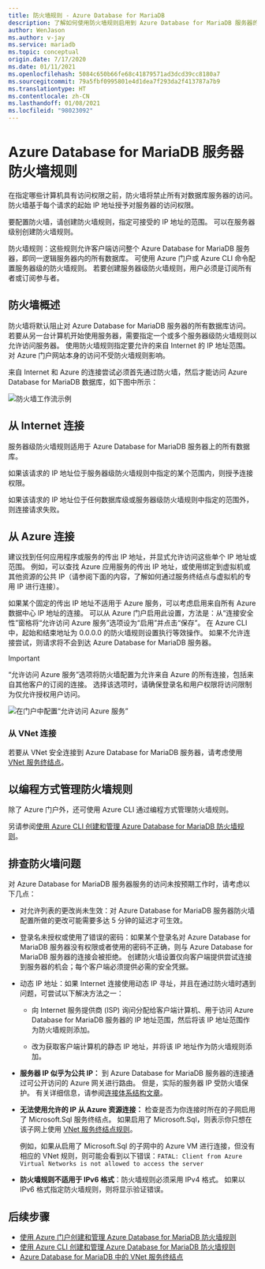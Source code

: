 ```yaml
---
title: 防火墙规则 - Azure Database for MariaDB
description: 了解如何使用防火墙规则启用到 Azure Database for MariaDB 服务器的连接。
author: WenJason
ms.author: v-jay
ms.service: mariadb
ms.topic: conceptual
origin.date: 7/17/2020
ms.date: 01/11/2021
ms.openlocfilehash: 5084c650b66fe68c41879571ad3dcd39cc8180a7
ms.sourcegitcommit: 79a5fbf0995801e4d1dea7f293da2f413787a7b9
ms.translationtype: HT
ms.contentlocale: zh-CN
ms.lasthandoff: 01/08/2021
ms.locfileid: "98023092"
---
```

# <a name="azure-database-for-mariadb-server-firewall-rules"></a>Azure Database for MariaDB 服务器防火墙规则
在指定哪些计算机具有访问权限之前，防火墙将禁止所有对数据库服务器的访问。 防火墙基于每个请求的起始 IP 地址授予对服务器的访问权限。

要配置防火墙，请创建防火墙规则，指定可接受的 IP 地址的范围。 可以在服务器级别创建防火墙规则。

防火墙规则：这些规则允许客户端访问整个 Azure Database for MariaDB 服务器，即同一逻辑服务器内的所有数据库。 可使用 Azure 门户或 Azure CLI 命令配置服务器级的防火墙规则。 若要创建服务器级防火墙规则，用户必须是订阅所有者或订阅参与者。

## <a name="firewall-overview"></a>防火墙概述
防火墙将默认阻止对 Azure Database for MariaDB 服务器的所有数据库访问。 若要从另一台计算机开始使用服务器，需要指定一个或多个服务器级防火墙规则以允许访问服务器。 使用防火墙规则指定要允许的来自 Internet 的 IP 地址范围。 对 Azure 门户网站本身的访问不受防火墙规则影响。

来自 Internet 和 Azure 的连接尝试必须首先通过防火墙，然后才能访问 Azure Database for MariaDB 数据库，如下图中所示：

![防火墙工作流示例](./media/concepts-firewall-rules/1-firewall-concept.png)

## <a name="connecting-from-the-internet"></a>从 Internet 连接
服务器级防火墙规则适用于 Azure Database for MariaDB 服务器上的所有数据库。

如果该请求的 IP 地址位于服务器级防火墙规则中指定的某个范围内，则授予连接权限。

如果该请求的 IP 地址位于任何数据库级或服务器级防火墙规则中指定的范围外，则连接请求失败。

## <a name="connecting-from-azure"></a>从 Azure 连接
建议找到任何应用程序或服务的传出 IP 地址，并显式允许访问这些单个 IP 地址或范围。 例如，可以查找 Azure 应用服务的传出 IP 地址，或使用绑定到虚拟机或其他资源的公共 IP（请参阅下面的内容，了解如何通过服务终结点与虚拟机的专用 IP 进行连接）。 

如果某个固定的传出 IP 地址不适用于 Azure 服务，可以考虑启用来自所有 Azure 数据中心 IP 地址的连接。 可以从 Azure 门户启用此设置，方法是：从“连接安全性”窗格将“允许访问 Azure 服务”选项设为“启用”并点击“保存”。 在 Azure CLI 中，起始和结束地址为 0.0.0.0 的防火墙规则设置执行等效操作。 如果不允许连接尝试，则请求将不会到达 Azure Database for MariaDB 服务器。

> [!IMPORTANT]
> “允许访问 Azure 服务”选项将防火墙配置为允许来自 Azure 的所有连接，包括来自其他客户的订阅的连接。 选择该选项时，请确保登录名和用户权限将访问限制为仅允许授权用户访问。
> 

![在门户中配置“允许访问 Azure 服务”](./media/concepts-firewall-rules/allow-azure-services.png)

### <a name="connecting-from-a-vnet"></a>从 VNet 连接
若要从 VNet 安全连接到 Azure Database for MariaDB 服务器，请考虑使用 [VNet 服务终结点](./concepts-data-access-security-vnet.md)。 

## <a name="programmatically-managing-firewall-rules"></a>以编程方式管理防火墙规则
除了 Azure 门户外，还可使用 Azure CLI 通过编程方式管理防火墙规则。 

另请参阅[使用 Azure CLI 创建和管理 Azure Database for MariaDB 防火墙规则](./howto-manage-firewall-cli.md)。

## <a name="troubleshooting-firewall-issues"></a>排查防火墙问题
对 Azure Database for MariaDB 服务器服务的访问未按预期工作时，请考虑以下几点：

* 对允许列表的更改尚未生效：对 Azure Database for MariaDB 服务器防火墙配置所做的更改可能需要多达 5 分钟的延迟才可生效。

* 登录名未授权或使用了错误的密码：如果某个登录名对 Azure Database for MariaDB 服务器没有权限或者使用的密码不正确，则与 Azure Database for MariaDB 服务器的连接会被拒绝。 创建防火墙设置仅向客户端提供尝试连接到服务器的机会；每个客户端必须提供必需的安全凭据。

* 动态 IP 地址：如果 Internet 连接使用动态 IP 寻址，并且在通过防火墙时遇到问题，可尝试以下解决方法之一：

   * 向 Internet 服务提供商 (ISP) 询问分配给客户端计算机、用于访问 Azure Database for MariaDB 服务器的 IP 地址范围，然后将该 IP 地址范围作为防火墙规则添加。

   * 改为获取客户端计算机的静态 IP 地址，并将该 IP 地址作为防火墙规则添加。

* **服务器 IP 似乎为公共 IP：** 到 Azure Database for MariaDB 服务器的连接通过可公开访问的 Azure 网关进行路由。 但是，实际的服务器 IP 受防火墙保护。 有关详细信息，请参阅[连接体系结构文章](concepts-connectivity-architecture.md)。 

* **无法使用允许的 IP 从 Azure 资源连接：** 检查是否为你连接时所在的子网启用了 Microsoft.Sql 服务终结点。 如果启用了 Microsoft.Sql，则表示你只想在该子网上使用 [VNet 服务终结点规则](concepts-data-access-security-vnet.md)。

   例如，如果从启用了 Microsoft.Sql 的子网中的 Azure VM 进行连接，但没有相应的 VNet 规则，则可能会看到以下错误：`FATAL: Client from Azure Virtual Networks is not allowed to access the server`

* **防火墙规则不适用于 IPv6 格式**：防火墙规则必须采用 IPv4 格式。 如果以 IPv6 格式指定防火墙规则，则将显示验证错误。

## <a name="next-steps"></a>后续步骤
- [使用 Azure 门户创建和管理 Azure Database for MariaDB 防火墙规则](./howto-manage-firewall-portal.md)
- [使用 Azure CLI 创建和管理 Azure Database for MariaDB 防火墙规则](./howto-manage-firewall-cli.md)
- [Azure Database for MariaDB 中的 VNet 服务终结点](./concepts-data-access-security-vnet.md)
